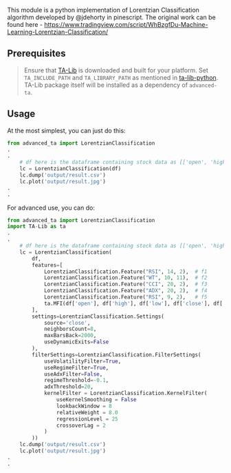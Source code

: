 This module is a python implementation of Lorentzian Classification algorithm developed by @jdehorty in pinescript. The original work can be found here - https://www.tradingview.com/script/WhBzgfDu-Machine-Learning-Lorentzian-Classification/

## Prerequisites
> Ensure that [TA-Lib](https://ta-lib.org/hdr_dw.html) is downloaded and built for your platform. Set `TA_INCLUDE_PATH` and `TA_LIBRARY_PATH` as mentioned in [ta-lib-python](https://github.com/TA-Lib/ta-lib-python#installation). TA-Lib package itself will be installed as a dependency of `advanced-ta`.

## Usage

At the most simplest, you can just do this:
```python
from advanced_ta import LorentzianClassification
.
.
    # df here is the dataframe containing stock data as [['open', 'high', 'low', 'close', 'volume']]. Notice that the column names are in lower case.
    lc = LorentzianClassification(df)
    lc.dump('output/result.csv')
    lc.plot('output/result.jpg')
.
.
```

For advanced use, you can do:
```python
from advanced_ta import LorentzianClassification
import TA-Lib as ta
.
.
    # df here is the dataframe containing stock data as [['open', 'high', 'low', 'close', 'volume']]. Notice that the column names are in lower case.
    lc = LorentzianClassification(
        df,
        features=[
            LorentzianClassification.Feature("RSI", 14, 2),  # f1
            LorentzianClassification.Feature("WT", 10, 11),  # f2
            LorentzianClassification.Feature("CCI", 20, 2),  # f3
            LorentzianClassification.Feature("ADX", 20, 2),  # f4
            LorentzianClassification.Feature("RSI", 9, 2),   # f5
            ta.MFI(df['open'], df['high'], df['low'], df['close'], df['volume']) #f6
        ],
        settings=LorentzianClassification.Settings(
            source='close',
            neighborsCount=8,
            maxBarsBack=2000,
            useDynamicExits=False
        ),
        filterSettings=LorentzianClassification.FilterSettings(
            useVolatilityFilter=True,
            useRegimeFilter=True,
            useAdxFilter=False,
            regimeThreshold=-0.1,
            adxThreshold=20,
            kernelFilter = LorentzianClassification.KernelFilter(
                useKernelSmoothing = False
                lookbackWindow = 8
                relativeWeight = 8.0
                regressionLevel = 25
                crossoverLag = 2
            )
        ))
    lc.dump('output/result.csv')
    lc.plot('output/result.jpg')
.
.
```